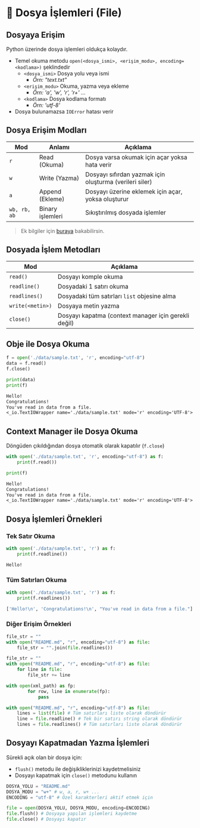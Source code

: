 # 📂 Dosya İşlemleri (File)

## Dosyaya Erişim

Python üzerinde dosya işlemleri oldukça kolaydır.

- Temel okuma metodu `open(<dosya_ismi>, <erişim_modu>, encoding=<kodlama>)` şeklindedir
  - `<dosya_ismi>` Dosya yolu veya ismi
    - _Örn: "text.txt"_
  - `<erişim_modu>` Okuma, yazma veya ekleme
    - _Örn: 'a', 'w', 'r', 'r+' ..._
  - `<kodlama>` Dosya kodlama formatı
    - _Örn: 'utf-8'_
- Dosya bulunamazsa `IOError` hatası verir

## Dosya Erişim Modları

| Mod          | Anlamı           | Açıklama                                                |
| ------------ | ---------------- | ------------------------------------------------------- |
| `r`          | Read (Okuma)     | Dosya varsa okumak için açar yoksa hata verir           |
| `w`          | Write (Yazma)    | Dosyayı sıfırdan yazmak için oluşturma (verileri siler) |
| `a`          | Append (Ekleme)  | Dosyayı üzerine eklemek için açar, yoksa oluşturur      |
| `wb, rb, ab` | Binary işlemleri | Sıkıştırılmış dosyada işlemler                          |

> Ek bilgiler için [buraya](https://stackoverflow.com/a/1466036/9770490) bakabilirsin.

## Dosyada İşlem Metodları

| Mod              | Açıklama                                             |
| ---------------- | ---------------------------------------------------- |
| `read()`         | Dosyayı komple okuma                                 |
| `readline()`     | Dosyadaki 1 satırı okuma                             |
| `readlines()`    | Dosyadaki tüm satırları `list` objesine alma         |
| `write(<metin>)` | Dosyaya metin yazma                                  |
| `close()`        | Dosyayı kapatma (context manager için gerekli değil) |


## Obje ile Dosya Okuma

```python
f = open('./data/sample.txt', 'r', encoding="utf-8")
data = f.read()
f.close()

print(data)
print(f)
```

```txt
Hello!
Congratulations!
You've read in data from a file.
<_io.TextIOWrapper name='./data/sample.txt' mode='r' encoding='UTF-8'>
```

## Context Manager ile Dosya Okuma

Döngüden çıkıldığından dosya otomatik olarak kapatılır (`f.close`)

```python
with open('./data/sample.txt', 'r', encoding="utf-8") as f:
    print(f.read())

print(f)
```

```txt
Hello!
Congratulations!
You've read in data from a file.
<_io.TextIOWrapper name='./data/sample.txt' mode='r' encoding='UTF-8'>
```

## Dosya İşlemleri Örnekleri

### Tek Satır Okuma

```python
with open('./data/sample.txt', 'r') as f:
    print(f.readline())
```

```bash
Hello!
```

### Tüm Satırları Okuma

```python
with open('./data/sample.txt', 'r') as f:
    print(f.readlines())
```

```bash
['Hello!\n', 'Congratulations!\n', "You've read in data from a file."]
```

### Diğer Erişim Örnekleri

```python
file_str = ""
with open("README.md", "r", encoding="utf-8") as file:
    file_str = "".join(file.readlines())

```

```python
file_str = ""
with open("README.md", "r", encoding="utf-8") as file:
    for line in file:
        file_str += line

```

```python
with open(xml_path) as fp:
        for row, line in enumerate(fp):
            pass
```

```python
with open("README.md", "r", encoding="utf-8") as file:
    lines = list(file) # Tüm satırları liste olarak döndürür
    line = file.readline() # Tek bir satırı string olarak döndürür
    lines = file.readlines() # Tüm satırları liste olarak döndürür

```

## Dosyayı Kapatmadan Yazma İşlemleri

Sürekli açık olan bir dosya için:

- `flush()` metodu ile değişikliklerinizi kaydetmelisiniz
- Dosyayı kapatmak için `close()` metodunu kullanın

```python
DOSYA_YOLU = "README.md"
DOSYA_MODU = "w+" # w, a, r, w+ ...
ENCODING = "utf-8" # Özel karakterleri aktif etmek için

file = open(DOSYA_YOLU, DOSYA_MODU, encoding=ENCODING)
file.flush() # Dosyaya yapılan işlemleri kaydetme
file.close() # Dosyayı kapatır
```
